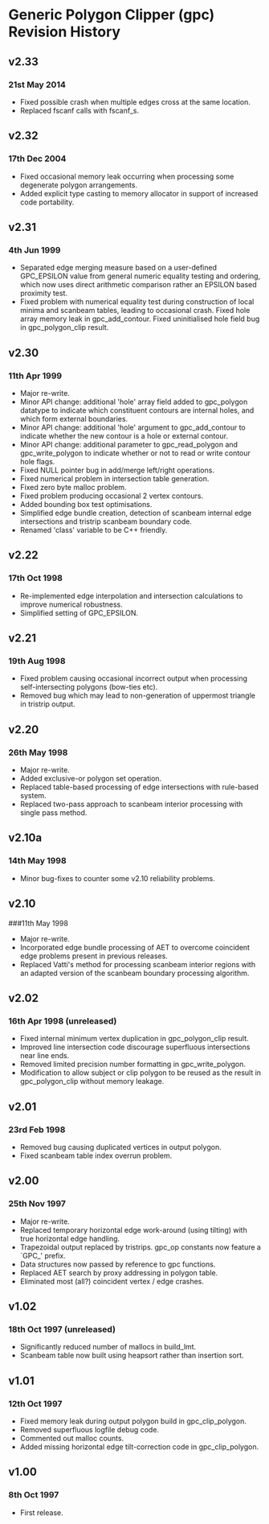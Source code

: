 # Generic Polygon Clipper (gpc) Revision History

## v2.33   
### 21st May 2014
- Fixed possible crash when multiple edges cross at the same location.
- Replaced fscanf calls with fscanf_s.

## v2.32   
### 17th Dec 2004
-   Fixed occasional memory leak occurring when processing some
    degenerate polygon arrangements.
-   Added explicit type casting to memory allocator in support of
    increased code portability.

## v2.31    
### 4th Jun 1999
-   Separated edge merging measure based on a user-defined GPC_EPSILON
    value from general numeric equality testing and ordering, which now
    uses direct arithmetic comparison rather an EPSILON based proximity
    test.
-   Fixed problem with numerical equality test during construction of
    local minima and scanbeam tables, leading to occasional crash.
    Fixed hole array memory leak in gpc_add_contour.
    Fixed uninitialised hole field bug in gpc_polygon_clip result.

## v2.30 
### 11th Apr 1999
-   Major re-write.
-   Minor API change: additional 'hole' array field added to gpc_polygon
    datatype to indicate which constituent contours are internal holes,
    and which form external boundaries.
-   Minor API change: additional 'hole' argument to gpc_add_contour
    to indicate whether the new contour is a hole or external contour.
-   Minor API change: additional parameter to gpc_read_polygon and
    gpc_write_polygon to indicate whether or not to read or write
    contour hole flags.
-   Fixed NULL pointer bug in add/merge left/right operations.
-   Fixed numerical problem in intersection table generation.
-   Fixed zero byte malloc problem.
-   Fixed problem producing occasional 2 vertex contours.
-   Added bounding box test optimisations.
-   Simplified edge bundle creation, detection of scanbeam internal
    edge intersections and tristrip scanbeam boundary code.
-   Renamed 'class' variable to be C++ friendly.

## v2.22   
### 17th Oct 1998
-   Re-implemented edge interpolation and intersection calculations
    to improve numerical robustness.
-   Simplified setting of GPC_EPSILON.

## v2.21
### 19th Aug 1998
-   Fixed problem causing occasional incorrect output when processing
    self-intersecting polygons (bow-ties etc).
-   Removed bug which may lead to non-generation of uppermost triangle
    in tristrip output.

## v2.20
### 26th May 1998
-   Major re-write.
-   Added exclusive-or polygon set operation.
-   Replaced table-based processing of edge intersections with
    rule-based system.
-   Replaced two-pass approach to scanbeam interior processing with
    single pass method.

## v2.10a  
### 14th May 1998
-   Minor bug-fixes to counter some v2.10 reliability problems.

## v2.10
###11th May 1998
-   Major re-write.
-   Incorporated edge bundle processing of AET to overcome coincident
    edge problems present in previous releases.
-   Replaced Vatti's method for processing scanbeam interior regions
    with an adapted version of the scanbeam boundary processing
    algorithm.

## v2.02
### 16th Apr 1998 (unreleased)
-   Fixed internal minimum vertex duplication in gpc_polygon_clip
    result.
-   Improved line intersection code discourage superfluous
    intersections near line ends. 
-   Removed limited precision number formatting in gpc_write_polygon.
-   Modification to allow subject or clip polygon to be reused as the
    result in gpc_polygon_clip without memory leakage.

## v2.01
### 23rd Feb 1998
-   Removed bug causing duplicated vertices in output polygon.
-   Fixed scanbeam table index overrun problem.

## v2.00
### 25th Nov 1997
-   Major re-write.
-   Replaced temporary horizontal edge work-around (using tilting)
    with true horizontal edge handling.
-   Trapezoidal output replaced by tristrips.
    gpc_op constants now feature a `GPC_' prefix.
-   Data structures now passed by reference to gpc functions.
-   Replaced AET search by proxy addressing in polygon table.
-   Eliminated most (all?) coincident vertex / edge crashes.

## v1.02
### 18th Oct 1997 (unreleased)
-   Significantly reduced number of mallocs in build_lmt. 
-   Scanbeam table now built using heapsort rather than insertion
    sort.
   
## v1.01
### 12th Oct 1997
-   Fixed memory leak during output polygon build in
    gpc_clip_polygon.
-   Removed superfluous logfile debug code.
-   Commented out malloc counts.
-   Added missing horizontal edge tilt-correction code in
    gpc_clip_polygon.
   
## v1.00
### 8th Oct 1997
-   First release.
